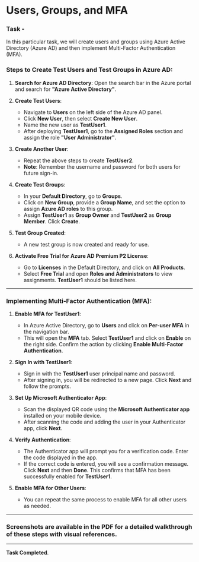 # Users, Groups, and MFA

### Task - 
In this particular task, we will create users and groups using Azure Active Directory (Azure AD) and then implement Multi-Factor Authentication (MFA).

### Steps to Create Test Users and Test Groups in Azure AD:

1. **Search for Azure AD Directory**:
   Open the search bar in the Azure portal and search for **"Azure Active Directory"**.

2. **Create Test Users**:
   - Navigate to **Users** on the left side of the Azure AD panel.
   - Click **New User**, then select **Create New User**.
   - Name the new user as **TestUser1**.
   - After deploying **TestUser1**, go to the **Assigned Roles** section and assign the role **"User Administrator"**.

3. **Create Another User**:
   - Repeat the above steps to create **TestUser2**.
   - **Note**: Remember the username and password for both users for future sign-in.

4. **Create Test Groups**:
   - In your **Default Directory**, go to **Groups**.
   - Click on **New Group**, provide a **Group Name**, and set the option to assign **Azure AD roles** to this group.
   - Assign **TestUser1** as **Group Owner** and **TestUser2** as **Group Member**. Click **Create**.

5. **Test Group Created**:
   - A new test group is now created and ready for use.

6. **Activate Free Trial for Azure AD Premium P2 License**:
   - Go to **Licenses** in the Default Directory, and click on **All Products**.
   - Select **Free Trial** and open **Roles and Administrators** to view assignments. **TestUser1** should be listed here.

---

### Implementing Multi-Factor Authentication (MFA):

1. **Enable MFA for TestUser1**:
   - In Azure Active Directory, go to **Users** and click on **Per-user MFA** in the navigation bar.
   - This will open the **MFA** tab. Select **TestUser1** and click on **Enable** on the right side. Confirm the action by clicking **Enable Multi-Factor Authentication**.

2. **Sign In with TestUser1**:
   - Sign in with the **TestUser1** user principal name and password.
   - After signing in, you will be redirected to a new page. Click **Next** and follow the prompts.

3. **Set Up Microsoft Authenticator App**:
   - Scan the displayed QR code using the **Microsoft Authenticator app** installed on your mobile device.
   - After scanning the code and adding the user in your Authenticator app, click **Next**.

4. **Verify Authentication**:
   - The Authenticator app will prompt you for a verification code. Enter the code displayed in the app.
   - If the correct code is entered, you will see a confirmation message. Click **Next** and then **Done**. This confirms that MFA has been successfully enabled for **TestUser1**.

5. **Enable MFA for Other Users**:
   - You can repeat the same process to enable MFA for all other users as needed.

---

### **Screenshots are available in the PDF** for a detailed walkthrough of these steps with visual references.

---

**Task Completed**.
